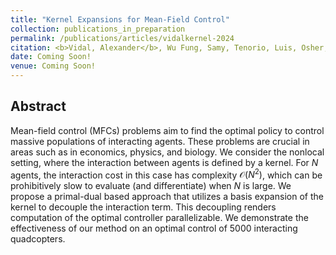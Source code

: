 ```yaml
---
title: "Kernel Expansions for Mean-Field Control"
collection: publications_in_preparation
permalink: /publications/articles/vidalkernel-2024
citation: <b>Vidal, Alexander</b>, Wu Fung, Samy, Tenorio, Luis, Osher, Stanley, Nurbekyan, Levon: Kernel Expansions for Mean-Field Control
date: Coming Soon!
venue: Coming Soon!
---
```

## Abstract
Mean-field control (MFCs) problems aim to find the optimal policy to control massive populations of interacting agents. These problems are crucial in areas such as in economics, physics, and biology. 
We consider the nonlocal setting, where the interaction between agents is defined by a kernel. For $N$ agents, the interaction cost in this case has complexity $\mathcal{O}(N^2)$, which can be prohibitively slow to evaluate (and differentiate) when $N$ is large. We propose a primal-dual based approach that utilizes a basis expansion of the kernel to decouple the interaction term. This decoupling renders computation of the optimal controller parallelizable. We demonstrate the effectiveness of our method on an optimal control of 5000 interacting quadcopters.
